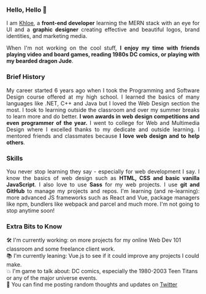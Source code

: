 ### Hello, Hello 👋

<p align="justify">I am <a href="https://khloeabrown.com/" target="_blank">Khloe</a>, a <strong>front-end developer</strong> learning the MERN stack with an eye for UI and a <strong>graphic designer</strong> creating effective and beautiful logos, brand identities, and marketing media.</p>

<p align="justify">When I'm not working on the cool stuff, <strong>I enjoy my time with friends playing video and board games, reading 1980s DC comics, or playing with my bearded dragon Jude</strong>.</p>

### Brief History
<p align="justify">My career started 6 years ago when I took the Programming and Software Design course offered at my high school. I learned the basics of many languages like .NET, C++ and Java but I loved the Web Design section the most. I took to learning outside the classroom and over my summer breaks to learn more and do better. <strong>I won awards in web design competitions and even programmer of the year.</strong> I went to college for Web and Multimedia Design where I excelled thanks to my dedicate and outside learning. I mentored friends and classmates because <strong>I love web design and to help others</strong>.</p>

### Skills
<p align="justify">You never stop learning they say - especially for web development I say. I know the basics of web design such as <strong>HTML, CSS and basic vanilla JavaScript</strong>. I also love to use <strong>Sass</strong> for my web projects. I use <strong>git and GitHub</strong> to manage my projects and repos. I'm learning (and re-learning): more advanced JS frameworks such as React and Vue, package managers like npm, bundlers like webpack and parcel and much more. I'm not going to stop anytime soon!</p>

### Extra Bits to Know
🛠 I'm currently working: on more projects for my online Web Dev 101 classroom and some freelance client work.<br />
📚 I'm currently leaning: Vue.js to see if it could improve any projects I could make.<br />
💥 I'm game to talk about: DC comics, especially the 1980-2003 Teen Titans or any of the major universe events.<br />
📢 You can find me posting random thoughts and updates on <a href="https://twitter.com/khloeabrown" target="_blank">Twitter</a>
